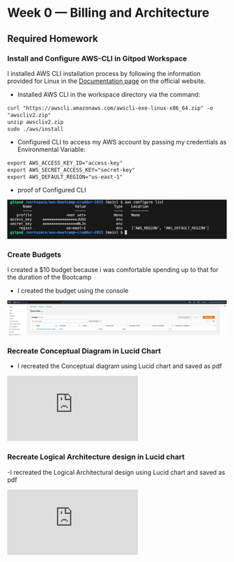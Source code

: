 # Week 0 — Billing and Architecture

## Required Homework

### Install and Configure AWS-CLI in Gitpod Workspace
I installed AWS CLI installation process by following the information provided for Linux in the [Documentation page](https://docs.aws.amazon.com/cli/latest/userguide/getting-started-install.html) on the official website.
- Installed AWS CLI in the workspace directory via the command:
```
curl "https://awscli.amazonaws.com/awscli-exe-linux-x86_64.zip" -o "awscliv2.zip"
unzip awscliv2.zip
sudo ./aws/install
```

- Configured CLI to access my AWS account by passing my credentials as Environmental Variable:
```
export AWS_ACCESS_KEY_ID="access-key"
export AWS_SECRET_ACCESS_KEY="secret-key"
export AWS_DEFAULT_REGION="us-east-1"
```
- proof of Configured CLI

![Configured AWS_CLI](https://github.com/WinnerOlapade/aws-bootcamp-cruddur-2023/blob/main/journal/assets/configured%20AWS_CLI%20with%20credentials.png)


### Create Budgets
I created a $10 budget because i was comfortable spending up to that for the duration of the Bootcamp
- I created the budget using the console

![Budget proof](https://github.com/WinnerOlapade/aws-bootcamp-cruddur-2023/blob/main/journal/assets/Budgets.png)

### Recreate Conceptual Diagram in Lucid Chart
- I recreated the Conceptual diagram using Lucid chart and saved as pdf

![Concepual diagram](https://github.com/WinnerOlapade/aws-bootcamp-cruddur-2023/blob/main/journal/assets/Cruddur%20-%20Conceptual%20Diagram.pdf)

### Recreate Logical Architecture design in Lucid chart
-I recreated the Logical Architectural design using Lucid chart and saved as pdf

![Logical diagram](https://github.com/WinnerOlapade/aws-bootcamp-cruddur-2023/blob/main/journal/assets/Cruddur%20Logical%20Diagram%20(1).pdf)
